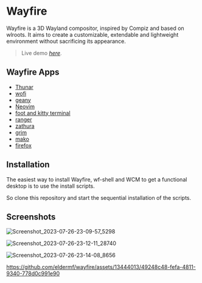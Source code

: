 # Wayfire

Wayfire is a 3D Wayland compositor, inspired by Compiz and based on wlroots.
It aims to create a customizable, extendable and lightweight environment without sacrificing its appearance.
> Live demo [_here_](https://www.example.com). 

## Wayfire Apps
* [Thunar](#general-information)
* [wofi](#technologies-used)
* [geany](#features)
* [Neovim](#screenshots)
* [foot and kitty terminal](#setup)
* [ranger](#usage)
* [zathura](#project-status)
* [grim](#room-for-improvement)
* [mako](#acknowledgements)
* [firefox](#contact)


## Installation

The easiest way to install Wayfire, wf-shell and WCM to get a functional desktop is to use the install scripts.

So clone this repository and start the sequential installation of the scripts.

## Screenshots
![Screenshot_2023-07-26-23-09-57_5298](https://github.com/eldermf/wayfire/assets/13444013/e703d557-951a-4d4d-b053-2f06675ee341)

![Screenshot_2023-07-26-23-12-11_28740](https://github.com/eldermf/wayfire/assets/13444013/65cdbf9d-69ae-4312-a740-256fa24e0304)

![Screenshot_2023-07-26-23-14-08_8656](https://github.com/eldermf/wayfire/assets/13444013/84dee55e-c03f-4772-96c7-c1397cfbc333)

https://github.com/eldermf/wayfire/assets/13444013/49248c48-fefa-4811-9340-778d0c991e90

